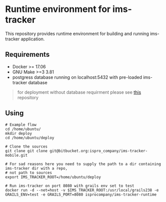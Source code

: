 # Runtime environment for ims-tracker

This repository provides runtime environment for building and running ims-tracker application.

## Requirements

- Docker >= 17.06
- GNU Make >=3 3.81
- postgress database running on localhost:5432 with pre-loaded ims-tracker database

> for deployment without database requirment please see [this](https://github.com/isprocompany/ims-tracker-deployment) repository

## Using

~~~
# Example flow
cd /home/ubuntu/
mkdir deploy
cd /home/ubuntu/deploy

# Clone the sources
git clone git clone git@bitbucket.org:ispro_company/ims-tracker-mobile.git

# For sad reasons here you need to supply the path to a dir containing ims-tracker dir with a repo,
# not path to sources
export IMS_TRACKER_ROOT=/home/ubuntu/deploy

# Run ims-tracker on port 8080 with grails env set to test 
docker run -d --net=host -v $IMS_TRACKER_ROOT:/usr/local/grails238 -e GRAILS_ENV=test -e GRAILS_PORT=8080 isprocompany/ims-tracker-runtime
~~~